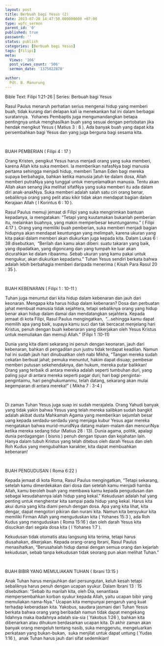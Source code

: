 ```yaml
---
layout: post
title: Berbuah bagi Yesus (2)
date: 2013-07-28 14:47:50.000000000 +07:00
type: wpfc_sermon
parent_id: '0'
published: true
password: ''
status: publish
categories: [Berbuah bagi Yesus]
tags: [Filipi]
meta:
  Views: '166'
  post_views_count: '506'
  sermon_date: '1375022870'
  
author:
  Pdt. B. Manurung
---
```

<p>Bible Text: Filipi 1:21-26 | Series: Berbuah bagi Yesus</p>
<p>Rasul Paulus menaruh perhatian serius mengenai hidup yang memberi buah, tidak kurang dari delapan kali ia menekankan hal ini dalam berbagai suratannya.  Yohanes Pembaptis juga mengumandangkan betapa pentingnya untuk menghasilkan buah yang sesuai dengan pertobatan jika hendak mengikut Yesus ( Matius 3 : 8 ). Ada banyak buah yang dapat kita persembahkan bagi Yesus dan yang juga berguna bagi sesama kita.</p>
<p>&nbsp;</p>
<p>BUAH PEMBERIAN ( Filipi 4 : 17 )</p>
<p>Orang Kristen, pengikut Yesus harus menjadi orang yang suka memberi, karena Allah kita suka memberi. Ia memberikan nafasNya bagi manusia pertama sehingga menjadi hidup, memberi Taman Eden bagi mereka supaya berbahagia, bahkan ketika manusia jatuh ke dalam dosa, Allah memberi putraNya yang tunggal untuk menyelamatkan manusia. Tentu akan Allah akan senang jika melihat sifatNya yang suka memberi itu ada dalam diri anak-anakNya. Suka memberi adalah salah satu ciri orang benar, sebaliknya orang yang pelit atau kikir tidak akan mendapat bagian dalam Kerajaan Allah ( I Korintus 6 : 10 ).</p>
<p>Rasul Paulus memuji jemaat di Filipi yang suka mengirimkan bantuan kepadanya, ia mengatakan: “Tetapi yang kuutamakan bukanlah pemberian itu, melainkan buahnya, yang makin memperbesar keuntunganmu.” ( Filipi 4:17 ). Orang yang memiliki buah pemberian, suka memberi menjadi bagian hidupnya akan mendapat keuntungan yang melimpah, karena ukuran yang kita pakai dalam memberi akan diukurkan juga kepada kita. Dalam Lukas 6 : 38 disebutkan,  “Berilah dan kamu akan diberi: suatu takaran yang baik, yang dipadatkan, yang digoncang dan yang tumpah ke luar akan dicurahkan ke dalam ribaanmu. Sebab ukuran yang kamu pakai untuk mengukur, akan diukurkan kepadamu.” Tuhan Yesus sendiri berkata bahwa adalah lebih berbahagia memberi daripada menerima ( Kisah Para Rasul 20 : 35 ).</p>
<p>&nbsp;</p>
<p>BUAH KEBENARAN ( Filipi 1 : 10-11 )</p>
<p>Tuhan juga menuntut dari kita hidup dalam kebenaran dan jauh dari keonaran. Mengapa kita harus hidup dalam kebenaran? Dosa dan perbuatan jahat membuat manusia tidak sejahtera, tetapi sebaliknya orang yang hidup benar akan hidup dalam damai dan mendatangkan sejahtera. Kepada jemaat di kota Filipi, Rasul Paulus mengingatkan,  “…sehingga kamu dapat memilih apa yang baik, supaya kamu suci dan tak bercacat menjelang hari Kristus, penuh dengan buah kebenaran yang dikerjakan oleh Yesus Kristus untuk memuliakan dan memuji Allah.” (Filipi 1 :10-11)</p>
<p>Dunia yang kita diami sekarang ini penuh dengan keonaran, jauh dari kebenaran, bahkan di pengadilan pun justru tidak terdapat keadilan. Namun hal ini sudah jauh hari dinubuatkan oleh nabi Mikha, “Tangan mereka sudah cekatan berbuat jahat; pemuka menuntut, hakim dapat disuap; pembesar memberi putusan sekehendaknya, dan hukum, mereka putar balikkan! Orang yang terbaik di antara mereka adalah seperti tumbuhan duri, yang paling jujur di antara mereka seperti pagar duri; hari bagi pengintai-pengintaimu, hari penghukumanmu, telah datang, sekarang akan mulai kegemparan di antara mereka!” ( Mikha 7 : 3-4 )</p>
<p>&nbsp;</p>
<p>Di zaman Tuhan Yesus juga suap ini sudah merajalela. Orang Yahudi banyak yang tidak yakin bahwa Yesus yang telah mereka salibkan sudah bangkit adalah akibat dusta Mahkamah Agama yang memberikan sejumlah besar uang kepada serdadu-serdadu yang menjaga kubur Yesus agar mereka mengatakan bahwa murid-muridNya datang malam-malam dan mencuriNya ketika mereka sedang tidur (Matius 28 : 13). Dunia agama, politik, apalagi dunia perdagangan ( bisnis ) penuh dengan tipuan dan kejahatan lain. Hanya dalam tubuh Kristus yang telah ditebus oleh darah Yesus dan oleh Roh Kudus yang mengubahkan karakter, kita dapat membuahkan kebenaran!</p>
<p>&nbsp;</p>
<p>BUAH PENGUDUSAN ( Roma 6:22 )</p>
<p>Kepada jemaat di kota Roma, Rasul Paulus mengingatkan, “Tetapi sekarang, setelah kamu dimerdekakan dari dosa dan setelah kamu menjadi hamba Allah, kamu beroleh buah yang membawa kamu kepada pengudusan dan sebagai kesudahannya ialah hidup yang kekal.” Kekudusan adalah hal yang penting untuk menghentar kita sampai pada hidup yang kekal. Harus kita akui dunia yang kita diami penuh dengan dosa. Apa yang kita lihat, kita dengar, dapat mengotori pikiran dan nurani kita. Namun kita bersyukur kita memiliki Firman Allah yang menguduskan kita ( Yohanes 15:3 ), ada Roh Kudus yang menguduskan ( Roma 15:16 ) dan oleh darah Yesus kita disucikan dari segala dosa kita ( I Yohanes 1:7 ).</p>
<p>Kekudusan tidak otomatis atau langsung kita terima, tetapi harus diusahakan, dikerjakan. Kepada orang-orang Ibrani, Rasul Paulus menasihatkan, “Berusahalah hidup damai dengan semua orang dan kejarlah kekudusan, sebab tanpa kekudusan tidak seorang pun akan melihat Tuhan.”</p>
<p>&nbsp;</p>
<p>BUAH BIBIR YANG MEMULIAKAN TUHAN ( Ibrani 13:15 )</p>
<p>Anak Tuhan harus menjauhkan dari persungutan, keluh kesah tetapi sebaliknya harus penuh dengan ucapan syukur. Dalam Ibrani 13 : 15 disebutkan: “Sebab itu marilah kita, oleh Dia, senantiasa mempersembahkan korban syukur kepada Allah, yaitu ucapan bibir yang memuliakan nama-Nya.” Ucapan kita mempunyai pengaruh yang kuat terhadap keberadaan kita. Yakobus, saudara jasmani dari Tuhan Yesus berkata bahwa orang yang beribadah namun tidak dapat mengekang lidahnya maka ibadahnya adalah sia-sia ( Yakobus 1:26 ), bahkan kita dibenarkan atau dihukum berdasarkan ucapan kita. Di akhir zaman akan banyak orang mengeluh tentang nasib, suka menggerutu, mengeluarkan perkataan yang bukan-bukan,  suka menjilat untuk dapat untung ( Yudas 1:16 ),  anak Tuhan harus jauh dari sifat sedemikian!</p>
